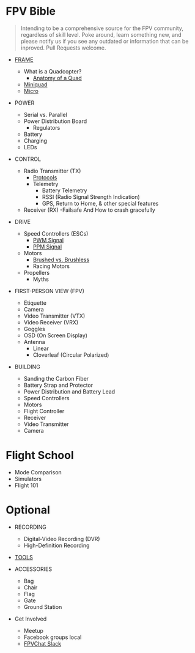 # FPV Bible

 > Intending to be a comprehensive source for the FPV community, regardless of skill level. Poke around, learn something new, and please notify us if you see any outdated or information that can be inproved. Pull Requests welcome.


- [FRAME](src/frame.md)
	- What is a Quadcopter?
		- [Anatomy of a Quad](src/anatomy.md)
	- [Miniquad](src/miniquad.md)
	- [Micro](src/micro.md)
- POWER
	- Serial vs. Parallel
	- Power Distribution Board
		- Regulators
	- Battery
	- Charging
	- LEDs
- CONTROL
	- Radio Transmitter (TX)
		- [Protocols](protocols.md)
		- Telemetry
			- Battery Telemetry
			- RSSI (Radio Signal Strength Indication)
			- GPS, Return to Home, & other special features
	- Receiver (RX)
		-Failsafe And How to crash gracefully
- DRIVE
	- Speed Controllers (ESCs)
		- [PWM Signal](src/pwm_signal.md)
		- [PPM Signal](src/ppm_signal.md)
	- Motors
		- [Brushed vs. Brushless](src/brushed_brushless.md)
		- Racing Motors
	- Propellers
		- Myths
- FIRST-PERSON VIEW (FPV)
	- Etiquette
	- Camera
	- Video Transmitter (VTX)
	- Video Receiver (VRX)
	- Goggles
	- OSD (On Screen Display)
	- Antenna
		- Linear
		- Cloverleaf (Circular Polarized)

- BUILDING
	- Sanding the Carbon Fiber
	- Battery Strap and Protector
	- Power Distribution and Battery Lead
	- Speed Controllers
	- Motors
	- Flight Controller
	- Receiver
	- Video Transmitter
	- Camera

# Flight School

- Mode Comparison
- Simulators
- Flight 101


# Optional

- RECORDING
	- Digital-Video Recording (DVR)
	- High-Definition Recording
- [TOOLS](src/tools.md)
- ACCESSORIES
	- Bag
	- Chair
	- Flag
	- Gate
	- Ground Station


- Get Involved
	- Meetup
	- Facebook groups local
	- [FPVChat Slack](fpv-chat.com)

